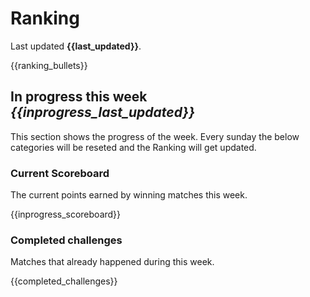 # Ranking

Last updated **{{last_updated}}**.

{{ranking_bullets}}

## In progress this week *{{inprogress_last_updated}}*
This section shows the progress of the week. Every sunday the below categories will be reseted and the Ranking will get updated.

### Current Scoreboard
The current points earned by winning matches this week.

{{inprogress_scoreboard}}

### Completed challenges
Matches that already happened during this week.

{{completed_challenges}}

